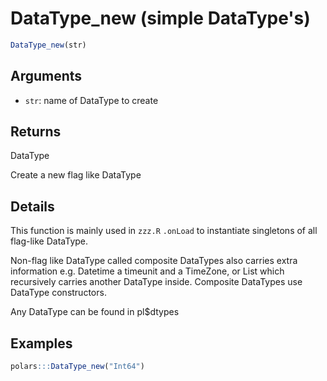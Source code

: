 # DataType_new (simple DataType's)

```r
DataType_new(str)
```

## Arguments

- `str`: name of DataType to create

## Returns

DataType

Create a new flag like DataType

## Details

This function is mainly used in `zzz.R`  `.onLoad` to instantiate singletons of all flag-like DataType.

Non-flag like DataType called composite DataTypes also carries extra information e.g. Datetime a timeunit and a TimeZone, or List which recursively carries another DataType inside. Composite DataTypes use DataType constructors.

Any DataType can be found in pl$dtypes

## Examples

```r
polars:::DataType_new("Int64")
```